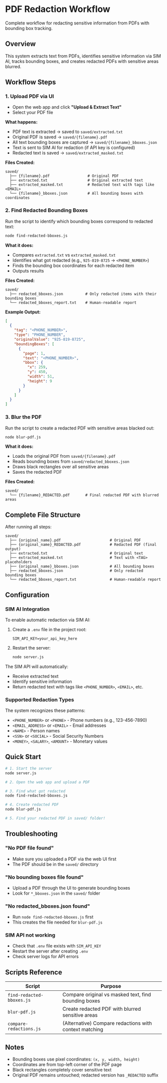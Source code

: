 # PDF Redaction Workflow

Complete workflow for redacting sensitive information from PDFs with bounding box tracking.

## Overview

This system extracts text from PDFs, identifies sensitive information via SIM AI, tracks bounding boxes, and creates redacted PDFs with sensitive areas blurred.

## Workflow Steps

### 1. Upload PDF via UI

- Open the web app and click **"Upload & Extract Text"**
- Select your PDF file

**What happens:**
- PDF text is extracted → saved to `saved/extracted.txt`
- Original PDF is saved → `saved/{filename}.pdf`
- All text bounding boxes are captured → `saved/{filename}_bboxes.json`
- Text is sent to SIM AI for redaction (if API key is configured)
- Redacted text is saved → `saved/extracted_masked.txt`

**Files Created:**
```
saved/
  ├── {filename}.pdf                 # Original PDF
  ├── extracted.txt                  # Original extracted text
  ├── extracted_masked.txt           # Redacted text with tags like <EMAIL>
  └── {filename}_bboxes.json         # All bounding boxes with coordinates
```

### 2. Find Redacted Bounding Boxes

Run the script to identify which bounding boxes correspond to redacted text:

```bash
node find-redacted-bboxes.js
```

**What it does:**
- Compares `extracted.txt` vs `extracted_masked.txt`
- Identifies what got redacted (e.g., `925-819-8725` → `<PHONE_NUMBER>`)
- Finds the bounding box coordinates for each redacted item
- Outputs results

**Files Created:**
```
saved/
  ├── redacted_bboxes.json          # Only redacted items with their bounding boxes
  └── redacted_bboxes_report.txt    # Human-readable report
```

**Example Output:**
```json
[
  {
    "tag": "<PHONE_NUMBER>",
    "type": "PHONE_NUMBER",
    "originalValue": "925-819-8725",
    "boundingBoxes": [
      {
        "page": 1,
        "text": "<PHONE_NUMBER>",
        "bbox": {
          "x": 259,
          "y": 450,
          "width": 51,
          "height": 9
        }
      }
    ]
  }
]
```

### 3. Blur the PDF

Run the script to create a redacted PDF with sensitive areas blacked out:

```bash
node blur-pdf.js
```

**What it does:**
- Loads the original PDF from `saved/{filename}.pdf`
- Reads bounding boxes from `saved/redacted_bboxes.json`
- Draws black rectangles over all sensitive areas
- Saves the redacted PDF

**Files Created:**
```
saved/
  └── {filename}_REDACTED.pdf       # Final redacted PDF with blurred areas
```

## Complete File Structure

After running all steps:

```
saved/
  ├── {original_name}.pdf                      # Original PDF
  ├── {original_name}_REDACTED.pdf             # Redacted PDF (final output)
  ├── extracted.txt                            # Original text
  ├── extracted_masked.txt                     # Text with <TAG> placeholders
  ├── {original_name}_bboxes.json              # All bounding boxes
  ├── redacted_bboxes.json                     # Only redacted bounding boxes
  └── redacted_bboxes_report.txt               # Human-readable report
```

## Configuration

### SIM AI Integration

To enable automatic redaction via SIM AI:

1. Create a `.env` file in the project root:
   ```
   SIM_API_KEY=your_api_key_here
   ```

2. Restart the server:
   ```bash
   node server.js
   ```

The SIM API will automatically:
- Receive extracted text
- Identify sensitive information
- Return redacted text with tags like `<PHONE_NUMBER>`, `<EMAIL>`, etc.

### Supported Redaction Types

The system recognizes these patterns:
- `<PHONE_NUMBER>` or `<PHONE>` - Phone numbers (e.g., 123-456-7890)
- `<EMAIL_ADDRESS>` or `<EMAIL>` - Email addresses
- `<NAME>` - Person names
- `<SSN>` or `<SOCIAL>` - Social Security Numbers
- `<MONEY>`, `<SALARY>`, `<AMOUNT>` - Monetary values

## Quick Start

```bash
# 1. Start the server
node server.js

# 2. Open the web app and upload a PDF

# 3. Find what got redacted
node find-redacted-bboxes.js

# 4. Create redacted PDF
node blur-pdf.js

# 5. Find your redacted PDF in saved/ folder!
```

## Troubleshooting

### "No PDF file found"
- Make sure you uploaded a PDF via the web UI first
- The PDF should be in the `saved/` directory

### "No bounding boxes file found"
- Upload a PDF through the UI to generate bounding boxes
- Look for `*_bboxes.json` in the `saved/` folder

### "No redacted_bboxes.json found"
- Run `node find-redacted-bboxes.js` first
- This creates the file needed for `blur-pdf.js`

### SIM API not working
- Check that `.env` file exists with `SIM_API_KEY`
- Restart the server after creating `.env`
- Check server logs for API errors

## Scripts Reference

| Script | Purpose |
|--------|---------|
| `find-redacted-bboxes.js` | Compare original vs masked text, find bounding boxes |
| `blur-pdf.js` | Create redacted PDF with blurred sensitive areas |
| `compare-redactions.js` | (Alternative) Compare redactions with context matching |

## Notes

- Bounding boxes use pixel coordinates: `(x, y, width, height)`
- Coordinates are from top-left corner of the PDF page
- Black rectangles completely cover sensitive text
- Original PDF remains untouched; redacted version has `_REDACTED` suffix

